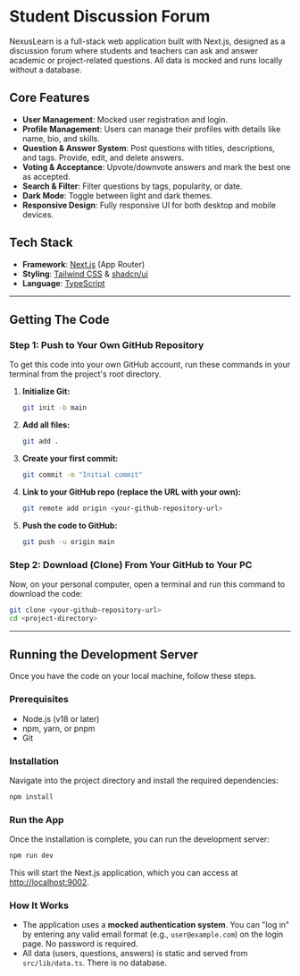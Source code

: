 # Student Discussion Forum

NexusLearn is a full-stack web application built with Next.js, designed as a discussion forum where students and teachers can ask and answer academic or project-related questions. All data is mocked and runs locally without a database.

## Core Features

- **User Management**: Mocked user registration and login.
- **Profile Management**: Users can manage their profiles with details like name, bio, and skills.
- **Question & Answer System**: Post questions with titles, descriptions, and tags. Provide, edit, and delete answers.
- **Voting & Acceptance**: Upvote/downvote answers and mark the best one as accepted.
- **Search & Filter**: Filter questions by tags, popularity, or date.
- **Dark Mode**: Toggle between light and dark themes.
- **Responsive Design**: Fully responsive UI for both desktop and mobile devices.

## Tech Stack

- **Framework**: [Next.js](https://nextjs.org/) (App Router)
- **Styling**: [Tailwind CSS](https://tailwindcss.com/) & [shadcn/ui](https://ui.shadcn.com/)
- **Language**: [TypeScript](https://www.typescriptlang.org/)

---

## Getting The Code

### Step 1: Push to Your Own GitHub Repository

To get this code into your own GitHub account, run these commands in your terminal from the project's root directory.

1.  **Initialize Git:**
    ```bash
    git init -b main
    ```
2.  **Add all files:**
    ```bash
    git add .
    ```
3.  **Create your first commit:**
    ```bash
    git commit -m "Initial commit"
    ```
4.  **Link to your GitHub repo (replace the URL with your own):**
    ```bash
    git remote add origin <your-github-repository-url>
    ```
5.  **Push the code to GitHub:**
    ```bash
    git push -u origin main
    ```

### Step 2: Download (Clone) From Your GitHub to Your PC

Now, on your personal computer, open a terminal and run this command to download the code:

```bash
git clone <your-github-repository-url>
cd <project-directory>
```
---

## Running the Development Server

Once you have the code on your local machine, follow these steps.

### Prerequisites

- Node.js (v18 or later)
- npm, yarn, or pnpm
- Git

### Installation

Navigate into the project directory and install the required dependencies:
```bash
npm install
```

### Run the App

Once the installation is complete, you can run the development server:

```bash
npm run dev
```

This will start the Next.js application, which you can access at [http://localhost:9002](http://localhost:9002).

### How It Works

- The application uses a **mocked authentication system**. You can "log in" by entering any valid email format (e.g., `user@example.com`) on the login page. No password is required.
- All data (users, questions, answers) is static and served from `src/lib/data.ts`. There is no database.
